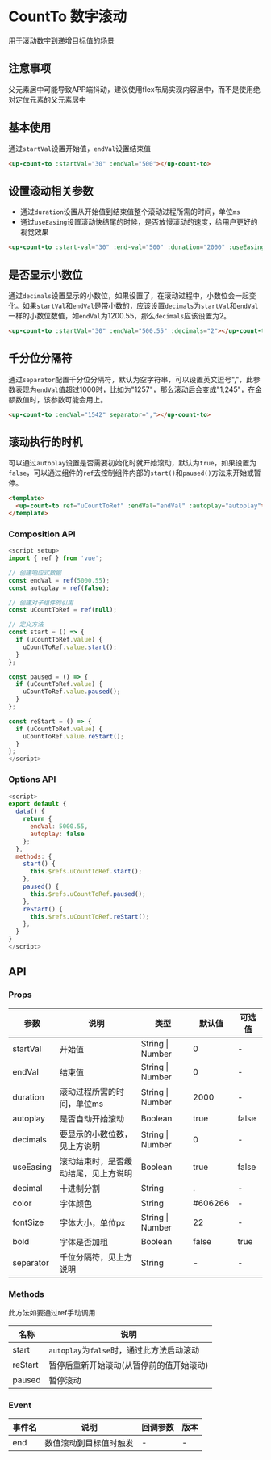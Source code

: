 # CountTo 数字滚动

用于滚动数字到递增目标值的场景

## 注意事项
父元素居中可能导致APP端抖动，建议使用flex布局实现内容居中，而不是使用绝对定位元素的父元素居中

## 基本使用
通过`startVal`设置开始值，`endVal`设置结束值

```html
<up-count-to :startVal="30" :endVal="500"></up-count-to>
```

## 设置滚动相关参数
- 通过`duration`设置从开始值到结束值整个滚动过程所需的时间，单位`ms`
- 通过`useEasing`设置滚动快结尾的时候，是否放慢滚动的速度，给用户更好的视觉效果

```html
<up-count-to :start-val="30" :end-val="500" :duration="2000" :useEasing="false"></up-count-to>
```

## 是否显示小数位
通过`decimals`设置显示的小数位，如果设置了，在滚动过程中，小数位会一起变化。如果`startVal`和`endVal`是带小数的，应该设置`decimals`为`startVal`和`endVal`一样的小数位数值，如`endVal`为1200.55，那么`decimals`应该设置为2。

```html
<up-count-to :startVal="30" :endVal="500.55" :decimals="2"></up-count-to>
```

## 千分位分隔符
通过`separator`配置千分位分隔符，默认为空字符串，可以设置英文逗号","，此参数表现为`endVal`值超过1000时，比如为"1257"，那么滚动后会变成"1,245"，在金额数值时，该参数可能会用上。

```html
<up-count-to :endVal="1542" separator=","></up-count-to>
```

## 滚动执行的时机
可以通过`autoplay`设置是否需要初始化时就开始滚动，默认为`true`，如果设置为`false`，可以通过组件的`ref`去控制组件内部的`start()`和`paused()`方法来开始或暂停。

```html
<template>
  <up-count-to ref="uCountToRef" :endVal="endVal" :autoplay="autoplay"></up-count-to>
</template>
```

### Composition API
```js
<script setup>
import { ref } from 'vue';

// 创建响应式数据
const endVal = ref(5000.55);
const autoplay = ref(false);

// 创建对子组件的引用
const uCountToRef = ref(null);

// 定义方法
const start = () => {
  if (uCountToRef.value) {
    uCountToRef.value.start();
  }
};

const paused = () => {
  if (uCountToRef.value) {
    uCountToRef.value.paused();
  }
};

const reStart = () => {
  if (uCountToRef.value) {
    uCountToRef.value.reStart();
  }
};
</script>
```

### Options API
```js
<script>
export default {
  data() {
    return {
      endVal: 5000.55,
      autoplay: false
    };
  },
  methods: {
    start() {
      this.$refs.uCountToRef.start();
    },
    paused() {
      this.$refs.uCountToRef.paused();
    },
    reStart() {
      this.$refs.uCountToRef.reStart();
    },
  }
}
</script>
```

## API

### Props
| 参数 | 说明 | 类型 | 默认值 | 可选值 |
| --- | --- | --- | --- | --- |
| startVal | 开始值 | String \| Number | 0 | - |
| endVal | 结束值 | String \| Number | 0 | - |
| duration | 滚动过程所需的时间，单位ms | String \| Number | 2000 | - |
| autoplay | 是否自动开始滚动 | Boolean | true | false |
| decimals | 要显示的小数位数，见上方说明 | String \| Number | 0 | - |
| useEasing | 滚动结束时，是否缓动结尾，见上方说明 | Boolean | true | false |
| decimal | 十进制分割 | String | . | - |
| color | 字体颜色 | String | #606266 | - |
| fontSize | 字体大小，单位px | String \| Number | 22 | - |
| bold | 字体是否加粗 | Boolean | false | true |
| separator | 千位分隔符，见上方说明 | String | - | - |

### Methods
此方法如要通过ref手动调用

| 名称 | 说明 |
| --- | --- |
| start | `autoplay`为`false`时，通过此方法启动滚动 |
| reStart | 暂停后重新开始滚动(从暂停前的值开始滚动) |
| paused | 暂停滚动 |

### Event
| 事件名 | 说明 | 回调参数 | 版本 |
| --- | --- | --- | --- |
| end | 数值滚动到目标值时触发 | - | - |